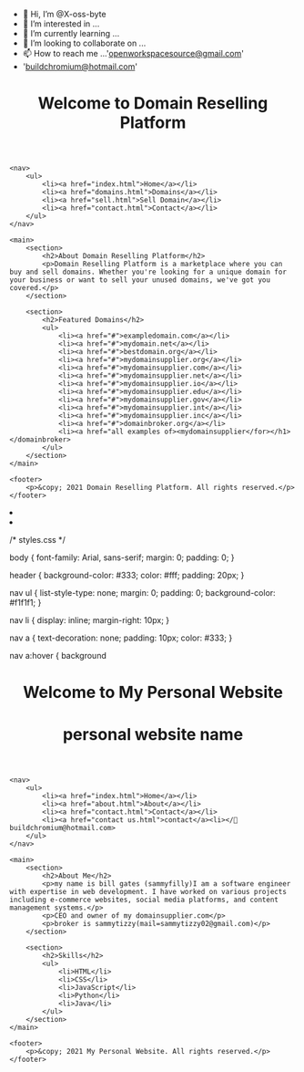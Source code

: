 - 👋 Hi, I’m @X-oss-byte
- 👀 I’m interested in ...
- 🌱 I’m currently learning ...
- 💞️ I’m looking to collaborate on ...
- 📫 How to reach me ...'openworkspacesource@gmail.com'
- 'buildchromium@hotmail.com'

<!DOCTYPE html>
<html>
<head>
    <title>tizzy's Domain Reselling Platform</title>
    <link rel="stylesheet" type="text/css" href="styles.css">
</head>
<body>
    <header>
        <h1>Welcome to Domain Reselling Platform</h1>
    </header>
    
    <nav>
        <ul>
            <li><a href="index.html">Home</a></li>
            <li><a href="domains.html">Domains</a></li>
            <li><a href="sell.html">Sell Domain</a></li>
            <li><a href="contact.html">Contact</a></li>
        </ul>
    </nav>
    
    <main>
        <section>
            <h2>About Domain Reselling Platform</h2>
            <p>Domain Reselling Platform is a marketplace where you can buy and sell domains. Whether you're looking for a unique domain for your business or want to sell your unused domains, we've got you covered.</p>
        </section>
        
        <section>
            <h2>Featured Domains</h2>
            <ul>
                <li><a href="#">exampledomain.com</a></li>
                <li><a href="#">mydomain.net</a></li>
                <li><a href="#">bestdomain.org</a></li>
                <li><a href="#">mydomainsupplier.org</a></li>
                <li><a href="#">mydomainsupplier.com</a></li>
                <li><a href="#">mydomainsupplier.net</a></li> 
                <li><a href="#">mydomainsupplier.io</a></li>
                <li><a href="#">mydomainsupplier.edu</a></li>
                <li><a href="#">mydomainsupplier.gov</a></li> 
                <li><a href="#">mydomainsupplier.int</a></li>  
                <li><a href="#">mydomainsupplier.inc</a></li>    
                <li><a href="#">domainbroker.org</a></li>
                <li><a href="all examples of><mydomainsupplier</for></h1></domainbroker>
            </ul>
        </section>
    </main>
    
    <footer>
        <p>&copy; 2021 Domain Reselling Platform. All rights reserved.</p>
    </footer>
</body>
</html>
<li><a href command run build react script</li>
<li><a import react.dev</li>




/* styles.css */

body {
    font-family: Arial, sans-serif;
    margin: 0;
    padding: 0;
}

header {
    background-color: #333;
    color: #fff;
    padding: 20px;
}

nav ul {
    list-style-type: none;
    margin: 0;
    padding: 0;
    background-color: #f1f1f1;
}

nav li {
    display: inline;
    margin-right: 10px;
}

nav a {
    text-decoration: none;
    padding: 10px;
    color: #333;
}

nav a:hover {
    background




<!DOCTYPE html>
<html>
<head>
    <title>My Personal Website</title>
    <link rel="stylesheet" type="text/css" href="styles.css">
    <script src="script.js"></script>
</head>
<body>
    <header>
        <h1>Welcome to My Personal Website</h1>
         <h1>personal website name</mydomainsupplier.com></h1></h1>
    </header>
    
    <nav>
        <ul>
            <li><a href="index.html">Home</a></li>
            <li><a href="about.html">About</a></li>
            <li><a href="contact.html">Contact</a></li>
            <li><a href="contact us.html">contact</a><li></📧buildchromium@hotmail.com>
        </ul>
    </nav>
    
    <main>
        <section>
            <h2>About Me</h2>
            <p>my name is bill gates (sammyfilly)I am a software engineer with expertise in web development. I have worked on various projects including e-commerce websites, social media platforms, and content management systems.</p>
            <p>CEO and owner of my domainsupplier.com</p>
            <p>broker is sammytizzy(mail=sammytizzy02@gmail.com)</p>
        </section>
        
        <section>
            <h2>Skills</h2>
            <ul>
                <li>HTML</li>
                <li>CSS</li>
                <li>JavaScript</li>
                <li>Python</li>
                <li>Java</li>
            </ul>
        </section>
    </main>
    
    <footer>
        <p>&copy; 2021 My Personal Website. All rights reserved.</p>
    </footer>
</body>
</html>
<!---
X-oss-byte/X-oss-byte is a ✨ special ✨ repository because its `README.md` (this file) appears on your GitHub profile.
You can click the Preview link to take a look at your changes.
--->

